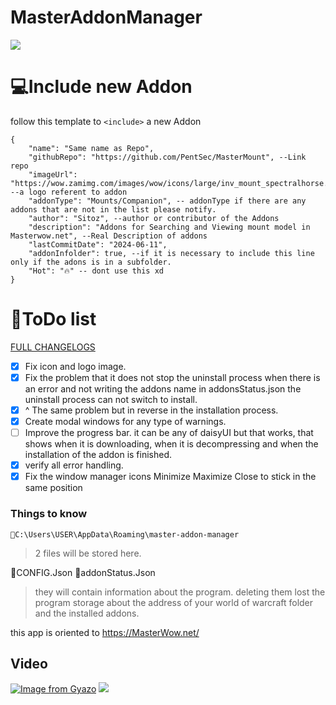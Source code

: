 # MasterAddonManager

![](https://github.com/PentSec/MasterAddonManager/blob/main/src/assets/images/logo.png?raw=true)

# 💻Include new Addon

follow this template to `<include>` a new Addon

    {
        "name": "Same name as Repo",
        "githubRepo": "https://github.com/PentSec/MasterMount", --Link repo
        "imageUrl": "https://wow.zamimg.com/images/wow/icons/large/inv_mount_spectralhorse.jpg", --a logo referent to addon
        "addonType": "Mounts/Companion", -- addonType if there are any addons that are not in the list please notify.
        "author": "Sitoz", --author or contributor of the Addons
        "description": "Addons for Searching and Viewing mount model in Masterwow.net", --Real Description of addons
        "lastCommitDate": "2024-06-11",
    	"addonInfolder": true, --if it is necessary to include this line only if the adons is in a subfolder.
        "Hot": "🔥" -- dont use this xd
    }

# 📄ToDo list

[FULL CHANGELOGS](https://github.com/PentSec/MasterAddonManager/blob/main/CHANGELOGS/CHANGELOGS.MD)

- [x] Fix icon and logo image.
- [x] Fix the problem that it does not stop the uninstall process when there is an error and not writing the addons name in addonsStatus.json the uninstall process can not switch to install.
- [x] ^ The same problem but in reverse in the installation process.
- [x] Create modal windows for any type of warnings.
- [ ] Improve the progress bar. it can be any of daisyUI but that works, that shows when it is downloading, when it is decompressing and when the installation of the addon is finished.
- [x] verify all error handling.
- [x] Fix the window manager icons Minimize Maximize Close to stick in the same position

### Things to know

    📁C:\Users\USER\AppData\Roaming\master-addon-manager

> 2 files will be stored here.

📄CONFIG.Json
📄addonStatus.Json

> they will contain information about the program.
> deleting them lost the program storage about the address of your
> world of warcraft folder and the installed addons.

this app is oriented to https://MasterWow.net/

## Video

[![Image from Gyazo](https://i.gyazo.com/8f4377e52d50311eb4b2b73a69023dd6.gif)](https://gyazo.com/8f4377e52d50311eb4b2b73a69023dd6)
![](https://github.com/PentSec/MasterAddonManager/blob/main/images/Captura%20de%20pantalla%202024-06-16%20172554.png?raw=true)
